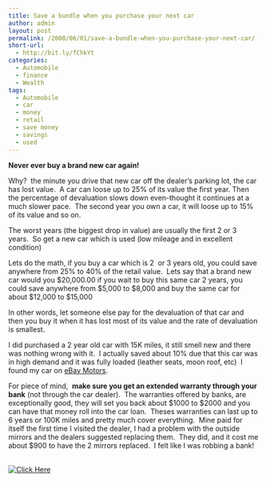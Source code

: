 ```yaml
---
title: Save a bundle when you purchase your next car
author: admin
layout: post
permalink: /2008/06/01/save-a-bundle-when-you-purchase-your-next-car/
short-url:
  - http://bit.ly/fChkYt
categories:
  - Automobile
  - finance
  - Wealth
tags:
  - Automobile
  - car
  - money
  - retail
  - save money
  - savings
  - used
---
```

**Never ever buy a brand new car again!**

Why?  the minute you drive that new car off the dealer&#8217;s parking lot, the car has lost value.  A car can loose up to 25% of its value the first year. Then the percentage of devaluation slows down even-thought it continues at a much slower pace.  The second year you own a car, it will loose up to 15% of its value and so on.

The worst years (the biggest drop in value) are usually the first 2 or 3 years.  So get a new car which is used (low mileage and in excellent condition)

Lets do the math, if you buy a car which is 2  or 3 years old, you could save anywhere from 25% to 40% of the retail value.  Lets say that a brand new car would you $20,000.00 if you wait to buy this same car 2 years, you could save anywhere from $5,000 to $8,000 and buy the same car for about $12,000 to $15,000

In other words, let someone else pay for the devaluation of that car and then you buy it when it has lost most of its value and the rate of devaluation is smallest.

I did purchased a 2 year old car with 15K miles, it still smell new and there was nothing wrong with it.  I actually saved about 10% due that this car was in high demand and it was fully loaded (leather seats, moon roof, etc)  I found my car on [eBay Motors][1].

For piece of mind,  **make sure you get an extended warranty through your bank** (not through the car dealer).  The warranties offered by banks, are exceptionally good, they will set you back about $1000 to $2000 and you can have that money roll into the car loan.  Theses warranties can last up to 6 years or 100K miles and pretty much cover everything.  Mine paid for itself the first time I visited the dealer, I had a problem with the outside mirrors and the dealers suggested replacing them.  They did, and it cost me about $900 to have the 2 mirrors replaced.  I felt like I was robbing a bank!

[  
<img src="http://rover.ebay.com/ar/1/711-53200-19255-25/1?campid=5335954549&toolid=55956&customid=&mpt=%5BCACHEBUSTER%5D&adtype=1&size=468x60&def=a3h&n3y=1&p9m=1&v1e=1&x6n=1&m9q=1&z5m=1&l3s=1&b4x=1&k4v=1&y6d=1&u7v=1&a3h=1&mpvc=" alt="Click Here" border="0" />  
][2]

 [1]: http://rover.ebay.com/rover/1/711-53200-19255-0/1?type=4&campid=5335954549&toolid=10001&customid=&mpre=http%3A%2F%2Fwww.motors.ebay.com%2F
 [2]: http://rover.ebay.com/rover/1/711-53200-19255-25/1?campid=5335954549&toolid=55956&customid=&def=a3h&n3y=1&p9m=1&v1e=1&x6n=1&m9q=1&z5m=1&l3s=1&b4x=1&k4v=1&y6d=1&u7v=1&a3h=1&mpvc=